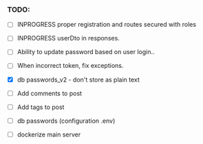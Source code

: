 ### TODO:
* [ ] INPROGRESS proper registration and routes secured with roles 
* [ ] INPROGRESS userDto in responses.
* [ ] Ability to update password based on user login..
* [ ] When incorrect token, fix exceptions.
* [x] db passwords_v2 - don't store as plain text
* [ ] Add comments to post
* [ ] Add tags to post
* [ ] db passwords (configuration .env)
* [ ] dockerize main server

    
